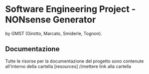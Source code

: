 # Software Engineering Project - NONsense Generator
by GMST (Girotto, Marcato, Smiderle, Tognon).

## Documentazione
Tutte le risorse per la documentazione del progetto sono contenute all'interno della cartella [resources] //mettere link alla cartella